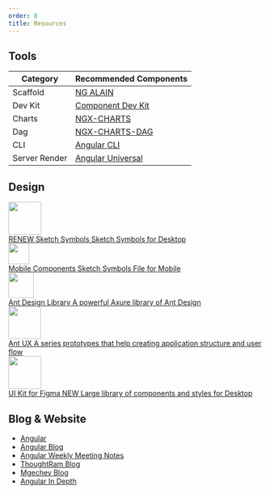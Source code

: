 ```yaml
---
order: 8
title: Resources
---
```


## Tools

Category | Recommended Components
---------|-----------------------
Scaffold  |[NG ALAIN](http://ng-alain.com/)
Dev Kit|[Component Dev Kit](https://material.angular.io/cdk/categories)
Charts |[NGX-CHARTS](https://swimlane.github.io/ngx-charts/)
Dag |[NGX-CHARTS-DAG](https://swimlane.github.io/ngx-graph/)
CLI |[Angular CLI](https://cli.angular.io/)
Server Render |[Angular Universal](https://universal.angular.io/)

## Design

<div class="resource-cards">
  <a class="resource-card"
     target="_blank"
     href="https://github.com/ant-design/ant-design/releases/download/resource/Ant.Design.Components.3.12.0.sketch">
    <div class="resource-card-icon">
      <img width="65" src="https://gw.alipayobjects.com/zos/rmsportal/pKfDZnzocrbAOSzDQOQq.png">
    </div>
    <div class="resource-card-content"><span class="resource-card-title">
        RENEW Sketch Symbols
      </span>
      <span class="resource-card-description">Sketch Symbols for Desktop</span>
    </div>
  </a>
  <a class="resource-card"
     target="_blank"
     href="https://github.com/ant-design/ant-design/releases/download/resource/Ant.Design.Mobile.Template.sketch">
    <div class="resource-card-icon">
      <img width="41" src="https://gw.alipayobjects.com/zos/rmsportal/rFMdPVzabtQwxONUuVFr.png">
    </div>
    <div class="resource-card-content">
      <span class="resource-card-title">Mobile Components</span>
      <span class="resource-card-description">Sketch Symbols File for Mobile</span>
    </div>
  </a>
  <a class="resource-card" target="_blank" href="http://library.ant.design">
    <div class="resource-card-icon">
      <img width="50" src="https://gw.alipayobjects.com/zos/rmsportal/TXrKQUJBTuwSTGimGYYn.png">
    </div>
    <div class="resource-card-content">
      <span class="resource-card-title">Ant Design Library</span>
      <span class="resource-card-description">A powerful Axure library of Ant Design</span>
    </div>
  </a>
  <a class="resource-card" target="_blank" href="http://ux.ant.design">
    <div class="resource-card-icon">
      <img width="64" src="https://gw.alipayobjects.com/zos/rmsportal/yMULSUQQyhoEGrCXlovN.png">
    </div>
    <div class="resource-card-content">
      <span class="resource-card-title">Ant UX</span>
      <span class="resource-card-description">A series prototypes that help creating application structure and user flow</span>
    </div>
  </a>
  <a class="resource-card" target="_blank" href="https://www.antforfigma.com">
    <div class="resource-card-icon">
      <img width="65" src="https://antforfigma.com/images/antforfigma-icon.png">
    </div>
    <div class="resource-card-content"><span class="resource-card-title">
        UI Kit for Figma
        <span class="resource-card-hot-badge">NEW</span></span>
      <span class="resource-card-description">Large library of components and styles for Desktop</span>
    </div>
  </a>
</div>

## Blog & Website

- [Angular](https://angular.io/)
- [Angular Blog](https://blog.angular.io/)
- [Angular Weekly Meeting Notes](http://g.co/ng/weekly-notes)
- [ThoughtRam Blog](https://blog.thoughtram.io/)
- [Mgechev Blog](http://blog.mgechev.com/)
- [Angular In Depth](https://blog.angularindepth.com/)